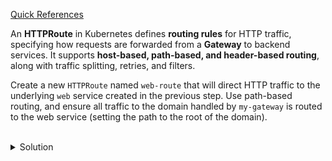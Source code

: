 [Quick References](https://gateway-api.sigs.k8s.io/api-types/httproute/)

An **HTTPRoute** in Kubernetes defines **routing rules** for HTTP traffic, specifying how requests are forwarded from a **Gateway** to backend services. It supports **host-based, path-based, and header-based routing**, along with traffic splitting, retries, and filters.

Create a new `HTTPRoute` named `web-route` that will direct HTTP traffic to the underlying `web` service created in the previous step. Use path-based routing, and ensure all traffic to the domain handled by `my-gateway` is routed to the web service (setting the path to the root of the domain).



<br>
<details><summary>Solution</summary>
<br>

```bash
# create an HTTPRoute named `web-route` and direct HTTP requests to the service `web` on port 80
cat <<EOF | kubectl apply -f -
apiVersion: gateway.networking.k8s.io/v1
kind: HTTPRoute
metadata:
  name: web-route
  namespace: default
spec:
  parentRefs:
  - name: my-gateway
  rules:
  - matches:
    - path:
        type: PathPrefix
        value: "/"
    backendRefs:
    - name: web
      port: 80
EOF
```{{exec}}

```bash
# verify the https has been created
kubectl get httproute
```{{exec}}

</details>